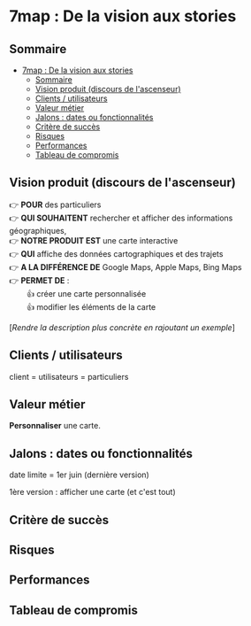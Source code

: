 # 7map : De la vision aux stories

## Sommaire

- [7map : De la vision aux stories](#7map--de-la-vision-aux-stories)
  - [Sommaire](#sommaire)
  - [Vision produit (discours de l'ascenseur)](#vision-produit-discours-de-lascenseur)
  - [Clients / utilisateurs](#clients--utilisateurs)
  - [Valeur métier](#valeur-métier)
  - [Jalons : dates ou fonctionnalités](#jalons--dates-ou-fonctionnalités)
  - [Critère de succès](#critère-de-succès)
  - [Risques](#risques)
  - [Performances](#performances)
  - [Tableau de compromis](#tableau-de-compromis)

## Vision produit (discours de l'ascenseur)

👉 **POUR** des particuliers  
👉 **QUI SOUHAITENT** rechercher et afficher des informations géographiques,  
👉 **NOTRE PRODUIT EST** une carte interactive  
👉 **QUI** affiche des données cartographiques et des trajets  
👉 **A LA DIFFÉRENCE DE** Google Maps, Apple Maps, Bing Maps  
👉 **PERMET DE** :  
&nbsp;&nbsp;&nbsp;&nbsp;&nbsp;&nbsp;&nbsp;&nbsp;👍 créer une carte personnalisée  
&nbsp;&nbsp;&nbsp;&nbsp;&nbsp;&nbsp;&nbsp;&nbsp;👍 modifier les éléments de la carte  

[*Rendre la description plus concrète en rajoutant un exemple*]

## Clients / utilisateurs

client = utilisateurs = particuliers

## Valeur métier

**Personnaliser** une carte.

## Jalons : dates ou fonctionnalités

date limite = 1er juin (dernière version)

1ère version : afficher une carte (et c'est tout)

## Critère de succès

## Risques

## Performances

## Tableau de compromis
